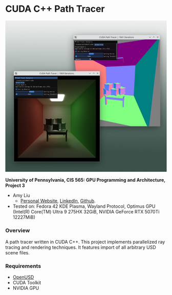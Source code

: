 CUDA C++ Path Tracer
================

<img src="img/jelloshelf_preview.webp" width="800">

**University of Pennsylvania, CIS 565: GPU Programming and Architecture, Project 3**

- Amy Liu
  - [Personal Website](https://amyliu.dev), [LinkedIn](https://linkedin.com/in/miyalana), [Github](https://github.com/mialana).
- Tested on: Fedora 42 KDE Plasma, Wayland Protocol, Optimus GPU (Intel(R) Core(TM) Ultra 9 275HX 32GiB, NVIDIA GeForce RTX 5070Ti 12227MiB)

### Overview
A path tracer written in CUDA C++. This project implements parallelized ray tracing and rendering techniques. It features import of all arbitrary USD scene files.

### Requirements

- [OpenUSD](https://github.com/PixarAnimationStudios/OpenUSD.git)
- CUDA Toolkit
- NVIDIA GPU
